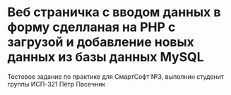 # Веб страничка с вводом данных в форму сделланая на PHP с загрузой и добавление новых данных из базы данных MySQL

Тестовое задание по практике для СмартСофт №3, выполнин студенит группы ИСП-321 Пётр Пасечник
